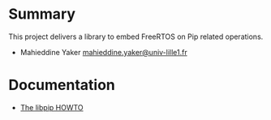 # Summary

This project delivers a library to embed FreeRTOS on Pip related operations.

*   Mahieddine Yaker <mahieddine.yaker@univ-lille1.fr>

# Documentation

* [The libpip HOWTO](Howto.md)
